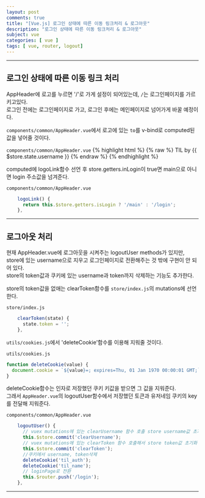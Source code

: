 ```yaml
---
layout: post
comments: true
title: "[Vue.js] 로그인 상태에 따른 이동 링크처리 & 로그아웃"
description: "로그인 상태에 따른 이동 링크처리 & 로그아웃"
subject: vue
categories: [ vue ]
tags: [ vue, router, logout]
---
```


<hr>

## 로그인 상태에 따른 이동 링크 처리

AppHeader에 로고를 누르면 '/'로 가게 설정이 되어있는데, `/`는 로그인페이지를 가르키고있다.  
로그인 전에는 로그인페이지로 가고, 로그인 후에는 메인페이지로 넘어가게 바꿀 예정이다.

`components/common/AppHeader.vue`에서 로고에 있는 `to`를 v-bind로 computed된 값을 넣어줄 것이다.

`components/common/AppHeader.vue`
{% highlight html %}
{% raw %}
      <router-link :to="logoLink" class="logo">
        TIL
        <span v-if="isUserLogin">by {{ $store.state.username }}</span>
      </router-link>
{% endraw %}
{% endhighlight %}

computed에 logoLink함수 선언 후 store.getters.inLogin이 true면 main으로 아니면 login 주소값을 넘겨준다.

`components/common/AppHeader.vue`
```javascript
    logoLink() {
      return this.$store.getters.isLogin ? '/main' : '/login';
    },
```
<hr>

## 로그아웃 처리

현재 AppHeader.vue에 로그아웃을 시켜주는 logoutUser methods가 있지만, store에 있는 username으로 지우고 로그인페이지로 전환해주는 것 밖에 구현이 안 되어 있다.  
store의 token값과 쿠키에 있는 username과 token까지 삭제하는 기능도 추가한다.

store의 token값을 없애는 clearToken함수를 `store/index.js`의 mutations에 선언한다.

`store/index.js`
```javascript
    clearToken(state) {
      state.token = '';
    },
```

`utils/cookies.js`에서 'deleteCookie'함수를 이용해 지워줄 것이다.

`utils/cookies.js`
```javascript
function deleteCookie(value) {
  document.cookie = `${value}=; expires=Thu, 01 Jan 1970 00:00:01 GMT;`;
}
```

deleteCookie함수는 인자로 저장했던 쿠키 키값을 받으면 그 값을 지워준다.  
그래서 `AppHeader.vue`의 logoutUser함수에서 저장했던 토큰과 유저네임 쿠키의 key를 전달해 지워준다.

`components/common/AppHeader.vue`
```javascript
    logoutUser() {
      // vuex mutations에 있는 clearUsername 함수 호출 store username값 초기화
      this.$store.commit('clearUsername');
      // vuex mutations에 있는 clearToken 함수 호출해서 store token값 초기화
      this.$store.commit('clearToken');
      //쿠키에서 username, token삭제
      deleteCookie('til_auth');
      deleteCookie('til_name');
      // loginPage로 전환
      this.$router.push('/login');
    },
```

<hr>

